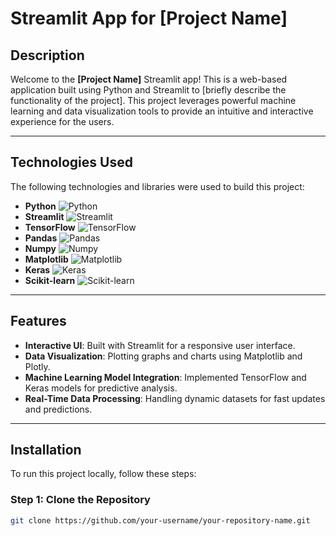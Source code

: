 # Streamlit App for [Project Name]

## Description
Welcome to the **[Project Name]** Streamlit app! This is a web-based application built using Python and Streamlit to [briefly describe the functionality of the project]. This project leverages powerful machine learning and data visualization tools to provide an intuitive and interactive experience for the users.

---

## Technologies Used
The following technologies and libraries were used to build this project:

- **Python** ![Python](https://img.shields.io/badge/Python-3.10-blue)
- **Streamlit** ![Streamlit](https://img.shields.io/badge/Streamlit-1.41.1-lightblue)
- **TensorFlow** ![TensorFlow](https://img.shields.io/badge/TensorFlow-2.18-green)
- **Pandas** ![Pandas](https://img.shields.io/badge/Pandas-2.2.3-blue)
- **Numpy** ![Numpy](https://img.shields.io/badge/Numpy-1.26.4-lightgreen)
- **Matplotlib** ![Matplotlib](https://img.shields.io/badge/Matplotlib-3.10.0-red)
- **Keras** ![Keras](https://img.shields.io/badge/Keras-3.8-blue)
- **Scikit-learn** ![Scikit-learn](https://img.shields.io/badge/Scikit--learn-1.1-yellow)

---

## Features
- **Interactive UI**: Built with Streamlit for a responsive user interface.
- **Data Visualization**: Plotting graphs and charts using Matplotlib and Plotly.
- **Machine Learning Model Integration**: Implemented TensorFlow and Keras models for predictive analysis.
- **Real-Time Data Processing**: Handling dynamic datasets for fast updates and predictions.

---

## Installation

To run this project locally, follow these steps:

### Step 1: Clone the Repository
```bash
git clone https://github.com/your-username/your-repository-name.git
